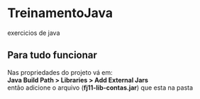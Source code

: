 # TreinamentoJava
exercicios de java

## Para tudo funcionar

Nas propriedades do projeto vá em:
<br>
**Java Build Path > Libraries > Add External Jars**
<br>
então adicione o arquivo (**fj11-lib-contas.jar**) que esta na pasta
